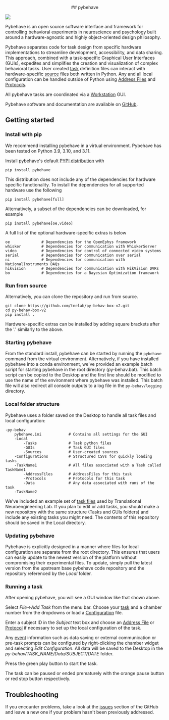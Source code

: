<p align="center">
## pybehave

![](docs/img/full_gui.jpg)
</p>

Pybehave is an open source software interface and framework for controlling behavioral experiments in neuroscience and psychology
built around a hardware-agnostic and highly object-oriented design philosophy.

Pybehave separates code for task design from specific hardware implementations to streamline development, accessibility, and
data sharing. This approach, combined with a task-specific Graphical User Interfaces (GUIs), expedites and simplifies the creation and visualization of complex behavioral tasks.
User created [task](tasks.md) definition files can interact with hardware-specific [source](sources.md) files both written in Python. Any and all local
configuration can be handled outside of Python using [Address Files](protocols_addressfiles.md#addressfiles) and [Protocols](protocols_addressfiles.md#protocols).

All pybehave tasks are coordinated via a [Workstation](workstation.md) GUI.

Pybehave software and documentation are available on [GitHub](https://github.com/tne-lab/py-behav-box-v2).

## Getting started

### Install with pip

We recommend installing pybehave in a virtual environment. Pybehave has been tested on Python 3.9, 3.10, and 3.11.

Install pybehave's default [PYPI distribution](https://pypi.org/project/pybehave/) with

    pip install pybehave

This distribution does not include any of the dependencies for hardware specific functionality. To install the dependencies
for all supported hardware use the following

    pip install pybehave[full]

Alternatively, a subset of the dependencies can be downloaded, for example

    pip install pybehave[oe,video]

A full list of the optional hardware-specific extras is below

    oe              # Dependencies for the OpenEphys framework
    whisker         # Dependencies for communication with WhiskerServer
    video           # Dependencies for control of connected video systems
    serial          # Dependencies for communication over serial
    ni              # Dependencies for communication with NationalInstruments DAQs
    hikvision       # Dependencies for communication with HikVision DVRs
    bo              # Dependencies for a Bayesian Optimization framework

### Run from source

Alternatively, you can clone the repository and run from source.

    git clone https://github.com/tnelab/py-behav-box-v2.git
    cd py-behav-box-v2
    pip install .

Hardware-specific extras can be installed by adding square brackets after the '.' similarly to the above.

### Starting pybehave

From the standard install, pybehave can be started by running the `pybehave` command from the virtual environment. Alternatively,
if you have installed pybehave into a conda environment, we've provided an example batch script for starting pybehave in the root 
directory (py-behav.bat). This batch script can be copied to the Desktop and the first line should be modified to use the name
of the environment where pybehave was installed. This batch file will also redirect all console outputs to a log file in the
`py-behav/logging` directory.

### Local folder structure

Pybehave uses a folder saved on the Desktop to handle all task files and local configuration:

    -py-behav
        pybehave.ini            # Contains all settings for the GUI
        -Local
            -Tasks              # Task python files
            -GUIs               # Task GUI files
            -Sources            # User-created sources
        -Configurations         # Structured CSVs for quickly loading tasks
        -TaskName1              # All files associated with a Task called TaskName1
            -AddressFiles       # AddressFiles for this task
            -Protocols          # Protocols for this task
            -Data               # Any data associated with runs of the task
        -TaskName2          

We've included an example set of [task files](https://github.com/tne-lab/all-tasks) used by Translational Neuroengineering Lab. 
If you plan to edit or add tasks, you should make a new repository with the same structure (Tasks and GUIs folders) and 
include any existing tasks you might need. The contents of this repository should be saved in the Local directory.

### Updating pybehave

Pybehave is explicitly designed in a manner where files for local configuration are separate from the root directory. This
ensures that users can easily update to the newest version of the platform without compromising their experimental files. 
To update, simply pull the latest version from the upstream base pybehave code repository and the repository referenced by
the *Local* folder.

### Running a task

After opening pybehave, you will see a GUI window like that shown above.

Select *File->Add Task* from the menu bar. Choose your [task](tasks.md) and a chamber number from the dropdowns or load a [Configuration](workstation.md#configurations) file.

Enter a subject ID in the *Subject* text box and choose an [Address File](protocols_addressfiles.md#addressfiles) or [Protocol](protocols_addressfiles.md#protocols) if necessary to set up the local configuration of the task.

Any [event](events.md) information such as data saving or external communication or pre-task prompts can be configured by right-clicking the chamber widget
and selecting *Edit Configuration*. All data will be saved to the Desktop in the *py-behav/TASK_NAME/Data/SUBJECT/DATE* folder.

Press the green play button to start the task.

The task can be paused or ended prematurely with the orange pause button or red stop button respectively.

## Troubleshooting

If you encounter problems, take a look at the [issues](https://github.com/tne-lab/py-behav-box-v2/issues) section of the GitHub and leave a new one if your problem hasn't been previously addressed.